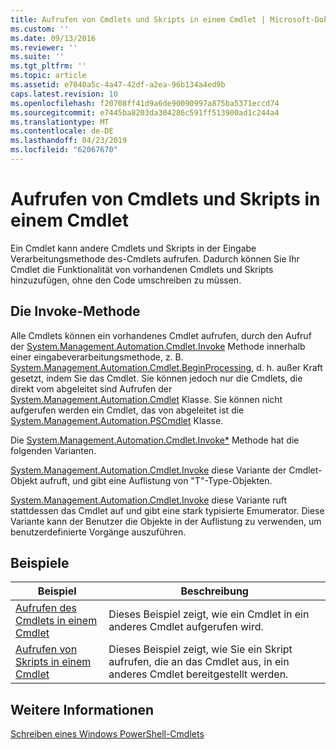 ```yaml
---
title: Aufrufen von Cmdlets und Skripts in einem Cmdlet | Microsoft-Dokumentation
ms.custom: ''
ms.date: 09/13/2016
ms.reviewer: ''
ms.suite: ''
ms.tgt_pltfrm: ''
ms.topic: article
ms.assetid: e7040a5c-4a47-42df-a2ea-96b134a4ed9b
caps.latest.revision: 10
ms.openlocfilehash: f20708ff41d9a6de90090997a875ba5371eccd74
ms.sourcegitcommit: e7445ba8203da304286c591ff513900ad1c244a4
ms.translationtype: MT
ms.contentlocale: de-DE
ms.lasthandoff: 04/23/2019
ms.locfileid: "62067670"
---
```

# <a name="invoking-cmdlets-and-scripts-within-a-cmdlet"></a>Aufrufen von Cmdlets und Skripts in einem Cmdlet

Ein Cmdlet kann andere Cmdlets und Skripts in der Eingabe Verarbeitungsmethode des-Cmdlets aufrufen. Dadurch können Sie Ihr Cmdlet die Funktionalität von vorhandenen Cmdlets und Skripts hinzuzufügen, ohne den Code umschreiben zu müssen.

## <a name="the-invoke-method"></a>Die Invoke-Methode

Alle Cmdlets können ein vorhandenes Cmdlet aufrufen, durch den Aufruf der [System.Management.Automation.Cmdlet.Invoke](/dotnet/api/System.Management.Automation.Cmdlet.Invoke) Methode innerhalb einer eingabeverarbeitungsmethode, z. B. [ System.Management.Automation.Cmdlet.BeginProcessing](/dotnet/api/System.Management.Automation.Cmdlet.BeginProcessing), d. h. außer Kraft gesetzt, indem Sie das Cmdlet. Sie können jedoch nur die Cmdlets, die direkt vom abgeleitet sind Aufrufen der [System.Management.Automation.Cmdlet](/dotnet/api/System.Management.Automation.Cmdlet) Klasse. Sie können nicht aufgerufen werden ein Cmdlet, das von abgeleitet ist die [System.Management.Automation.PSCmdlet](/dotnet/api/System.Management.Automation.PSCmdlet) Klasse.

Die [System.Management.Automation.Cmdlet.Invoke*](/dotnet/api/System.Management.Automation.Cmdlet.Invoke) Methode hat die folgenden Varianten.

[System.Management.Automation.Cmdlet.Invoke](/dotnet/api/System.Management.Automation.Cmdlet.Invoke) diese Variante der Cmdlet-Objekt aufruft, und gibt eine Auflistung von "T"-Type-Objekten.

[System.Management.Automation.Cmdlet.Invoke](/dotnet/api/System.Management.Automation.Cmdlet.Invoke) diese Variante ruft stattdessen das Cmdlet auf und gibt eine stark typisierte Emumerator. Diese Variante kann der Benutzer die Objekte in der Auflistung zu verwenden, um benutzerdefinierte Vorgänge auszuführen.

## <a name="examples"></a>Beispiele

|Beispiel|Beschreibung|
|-------------|-----------------|
|[Aufrufen des Cmdlets in einem Cmdlet](./how-to-invoke-a-cmdlet-from-within-a-cmdlet.md)|Dieses Beispiel zeigt, wie ein Cmdlet in ein anderes Cmdlet aufgerufen wird.|
|[Aufrufen von Skripts in einem Cmdlet](./how-to-invoke-scripts-within-a-cmdlet.md)|Dieses Beispiel zeigt, wie Sie ein Skript aufrufen, die an das Cmdlet aus, in ein anderes Cmdlet bereitgestellt werden.|

## <a name="see-also"></a>Weitere Informationen

[Schreiben eines Windows PowerShell-Cmdlets](./writing-a-windows-powershell-cmdlet.md)
